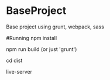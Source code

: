 # BaseProject
Base project using grunt, webpack, sass

#Running
npm install

npm run build (or just 'grunt')

cd dist

live-server
